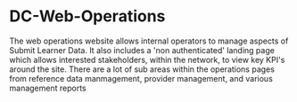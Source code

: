 # DC-Web-Operations
The web operations website allows internal operators to manage aspects of Submit Learner Data. It also includes a 'non authenticated' landing page which allows interested stakeholders, within the network, to view key KPI's around the site.
There are a lot of sub areas within the operations pages from reference data manmagement, provider management, and various management reports
